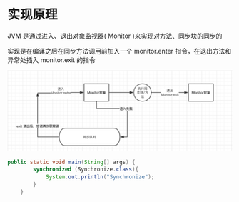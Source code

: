# 实现原理
JVM 是通过进入、退出对象监视器( Monitor )来实现对方法、同步块的同步的

实现是在编译之后在同步方法调用前加入一个 monitor.enter 指令，在退出方法和异常处插入 monitor.exit 的指令

![](/assets/monitor.jpg)

```java
public static void main(String[] args) {
        synchronized (Synchronize.class){
            System.out.println("Synchronize");
        }
    }
```

